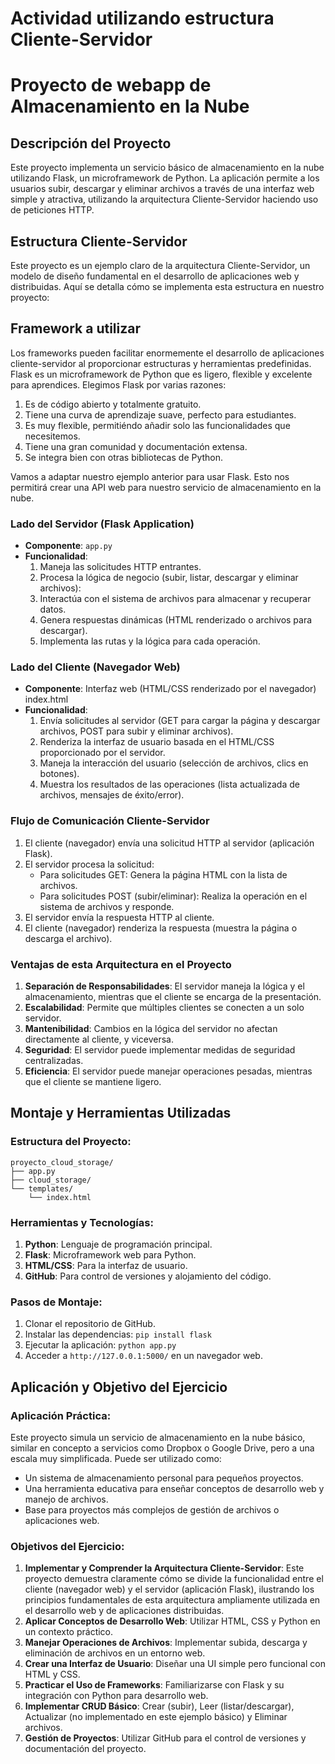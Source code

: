 # Actividad utilizando estructura Cliente-Servidor
# Proyecto de webapp de Almacenamiento en la Nube

## Descripción del Proyecto
Este proyecto implementa un servicio básico de almacenamiento en la nube utilizando Flask, un microframework de Python. La aplicación permite a los usuarios subir, descargar y eliminar archivos a través de una interfaz web simple y atractiva, utilizando la arquitectura Cliente-Servidor haciendo uso de peticiones HTTP.


## Estructura Cliente-Servidor

Este proyecto es un ejemplo claro de la arquitectura Cliente-Servidor, un modelo de diseño fundamental en el desarrollo de aplicaciones web y distribuidas. Aquí se detalla cómo se implementa esta estructura en nuestro proyecto:

## Framework a utilizar
Los frameworks pueden facilitar enormemente el desarrollo de aplicaciones cliente-servidor al proporcionar estructuras y herramientas predefinidas. Flask es un microframework de Python que es ligero, flexible y excelente para aprendices.
Elegimos Flask por varias razones:
  1. Es de código abierto y totalmente gratuito.
  2. Tiene una curva de aprendizaje suave, perfecto para estudiantes.
  3. Es muy flexible, permitiéndo añadir solo las funcionalidades que necesitemos.
  4. Tiene una gran comunidad y documentación extensa.
  5. Se integra bien con otras bibliotecas de Python.

Vamos a adaptar nuestro ejemplo anterior para usar Flask. Esto nos permitirá crear una API web para nuestro servicio de almacenamiento en la nube.
### Lado del Servidor (Flask Application)
- **Componente**: `app.py`
- **Funcionalidad**:
  1. Maneja las solicitudes HTTP entrantes.
  2. Procesa la lógica de negocio (subir, listar, descargar y eliminar archivos):
  4. Interactúa con el sistema de archivos para almacenar y recuperar datos.
  5. Genera respuestas dinámicas (HTML renderizado o archivos para descargar).
  6. Implementa las rutas y la lógica para cada operación.

### Lado del Cliente (Navegador Web)
- **Componente**: Interfaz web (HTML/CSS renderizado por el navegador) index.html
- **Funcionalidad**:
  1. Envía solicitudes al servidor (GET para cargar la página y descargar archivos, POST para subir y eliminar archivos).
  2. Renderiza la interfaz de usuario basada en el HTML/CSS proporcionado por el servidor.
  3. Maneja la interacción del usuario (selección de archivos, clics en botones).
  4. Muestra los resultados de las operaciones (lista actualizada de archivos, mensajes de éxito/error).

### Flujo de Comunicación Cliente-Servidor
1. El cliente (navegador) envía una solicitud HTTP al servidor (aplicación Flask).
2. El servidor procesa la solicitud:
   - Para solicitudes GET: Genera la página HTML con la lista de archivos.
   - Para solicitudes POST (subir/eliminar): Realiza la operación en el sistema de archivos y responde.
3. El servidor envía la respuesta HTTP al cliente.
4. El cliente (navegador) renderiza la respuesta (muestra la página o descarga el archivo).

### Ventajas de esta Arquitectura en el Proyecto
1. **Separación de Responsabilidades**: El servidor maneja la lógica y el almacenamiento, mientras que el cliente se encarga de la presentación.
2. **Escalabilidad**: Permite que múltiples clientes se conecten a un solo servidor.
3. **Mantenibilidad**: Cambios en la lógica del servidor no afectan directamente al cliente, y viceversa.
4. **Seguridad**: El servidor puede implementar medidas de seguridad centralizadas.
5. **Eficiencia**: El servidor puede manejar operaciones pesadas, mientras que el cliente se mantiene ligero.

## Montaje y Herramientas Utilizadas

### Estructura del Proyecto:
```
proyecto_cloud_storage/
├── app.py
├── cloud_storage/
└── templates/
    └── index.html
```

### Herramientas y Tecnologías:
1. **Python**: Lenguaje de programación principal.
2. **Flask**: Microframework web para Python. 
3. **HTML/CSS**: Para la interfaz de usuario.
4. **GitHub**: Para control de versiones y alojamiento del código.

### Pasos de Montaje:
1. Clonar el repositorio de GitHub.
2. Instalar las dependencias: `pip install flask`
3. Ejecutar la aplicación: `python app.py`
4. Acceder a `http://127.0.0.1:5000/` en un navegador web.

## Aplicación y Objetivo del Ejercicio

### Aplicación Práctica:
Este proyecto simula un servicio de almacenamiento en la nube básico, similar en concepto a servicios como Dropbox o Google Drive, pero a una escala muy simplificada. Puede ser utilizado como:
- Un sistema de almacenamiento personal para pequeños proyectos.
- Una herramienta educativa para enseñar conceptos de desarrollo web y manejo de archivos.
- Base para proyectos más complejos de gestión de archivos o aplicaciones web.

### Objetivos del Ejercicio:
1. **Implementar y Comprender la Arquitectura Cliente-Servidor**: Este proyecto demuestra claramente cómo se divide la funcionalidad entre el cliente (navegador web) y el servidor (aplicación Flask), ilustrando los principios fundamentales de esta arquitectura ampliamente utilizada en el desarrollo web y de aplicaciones distribuidas.
2. **Aplicar Conceptos de Desarrollo Web**: Utilizar HTML, CSS y Python en un contexto práctico.
3. **Manejar Operaciones de Archivos**: Implementar subida, descarga y eliminación de archivos en un entorno web.
4. **Crear una Interfaz de Usuario**: Diseñar una UI simple pero funcional con HTML y CSS.
5. **Practicar el Uso de Frameworks**: Familiarizarse con Flask y su integración con Python para desarrollo web.
6. **Implementar CRUD Básico**: Crear (subir), Leer (listar/descargar), Actualizar (no implementado en este ejemplo básico) y Eliminar archivos.
7. **Gestión de Proyectos**: Utilizar GitHub para el control de versiones y documentación del proyecto.
